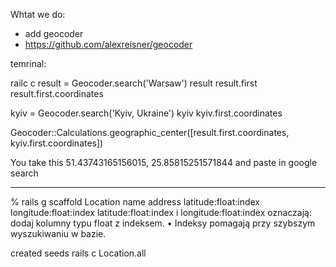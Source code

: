 Whtat we do:

- add geocoder
- https://github.com/alexreisner/geocoder

temrinal:

railc c
result = Geocoder.search('Warsaw')
result 
result.first
result.first.coordinates

kyiv = Geocoder.search('Kyiv, Ukraine')
kyiv
kyiv.first.coordinates

Geocoder::Calculations.geographic_center([result.first.coordinates, kyiv.first.coordinates])


You take this  51.43743165156015, 25.85815251571844 and paste in google search 




**** ***** ***** **** ***
% rails g scaffold Location name address latitude:float:index longitude:float:index
latitude:float:index i longitude:float:index oznaczają: dodaj kolumny typu float z indeksem.
•	Indeksy pomagają przy szybszym wyszukiwaniu w bazie.

created seeds
rails c
Location.all
